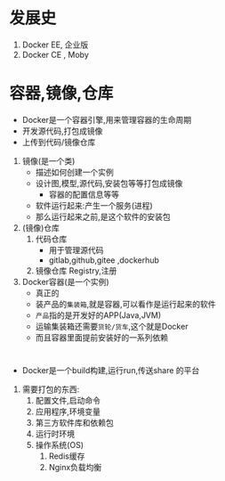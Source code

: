 # 发展史
1. Docker EE, 企业版
2. Docker CE , Moby
# 容器,镜像,仓库
- Docker是一个容器引擎,用来管理容器的生命周期
- 开发源代码,打包成镜像
- 上传到代码/镜像仓库
1. 镜像(是一个类)
    - 描述如何创建一个实例
    - 设计图,模型,源代码,安装包等等打包成镜像
        - 容器的配置信息等等
    - 软件运行起来:产生一个服务(进程)
    - 那么运行起来之前,是这个软件的安装包
2. (镜像)仓库
    1. 代码仓库
        - 用于管理源代码
        - gitlab,github,gitee ,dockerhub
    2. 镜像仓库 Registry,注册
3. Docker容器(是一个实例)
    - 真正的
    - 装产品的`集装箱`,就是容器,可以看作是运行起来的软件
    - `产品`指的是开发好的APP(Java,JVM)
    - 运输集装箱还需要`货轮/货车`,这个就是Docker
    - 而且容器里面提前安装好的一系列依赖
# 
- Docker是一个build构建,运行run,传送share 的平台
1. 需要打包的东西:
    1. 配置文件,启动命令
    2. 应用程序,环境变量
    3. 第三方软件库和依赖包
    4. 运行时环境
    5. 操作系统(OS)
        1. Redis缓存
        2. Nginx负载均衡
